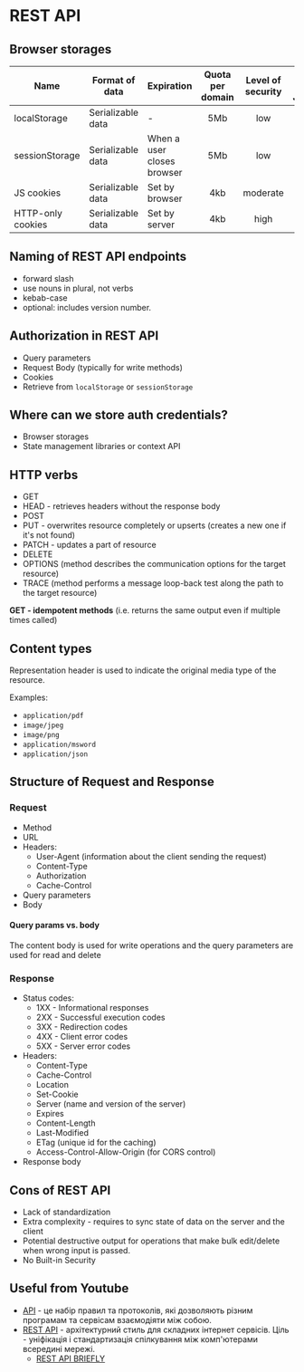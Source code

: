 # REST API

## Browser storages

| Name              | Format of data    | Expiration                 | Quota per domain | Level of security | Can be edited by JavaScript |
| ----------------- | ----------------- | -------------------------- | :--------------: | :---------------: | :-------------------------: |
| localStorage      | Serializable data | -                          |       5Mb        |        low        |             yes             |
| sessionStorage    | Serializable data | When a user closes browser |       5Mb        |        low        |             yes             |
| JS cookies        | Serializable data | Set by browser             |       4kb        |     moderate      |             yes             |
| HTTP-only cookies | Serializable data | Set by server              |       4kb        |       high        |             no              |

## Naming of REST API endpoints

- forward slash
- use nouns in plural, not verbs
- kebab-case
- optional: includes version number.

## Authorization in REST API

- Query parameters
- Request Body (typically for write methods)
- Cookies
- Retrieve from `localStorage` or `sessionStorage`

## Where can we store auth credentials?

- Browser storages
- State management libraries or context API

## HTTP verbs

- GET
- HEAD - retrieves headers without the response body
- POST
- PUT - overwrites resource completely or upserts (creates a new one if it's not found)
- PATCH - updates a part of resource
- DELETE
- OPTIONS (method describes the communication options for the target resource)
- TRACE (method performs a message loop-back test along the path to the target resource)

**GET - idempotent methods** (i.e. returns the same output even if multiple times called)

## Content types

Representation header is used to indicate the original media type of the resource.

Examples:

- `application/pdf`
- `image/jpeg`
- `image/png`
- `application/msword`
- `application/json`

## Structure of Request and Response

### Request

- Method
- URL
- Headers:
  - User-Agent (information about the client sending the request)
  - Content-Type
  - Authorization
  - Cache-Control
- Query parameters
- Body

#### Query params vs. body

The content body is used for write operations and the query parameters are used for read and delete

### Response

- Status codes:
  - 1XX - Informational responses
  - 2XX - Successful execution codes
  - 3XX - Redirection codes
  - 4XX - Client error codes
  - 5XX - Server error codes
- Headers:
  - Content-Type
  - Cache-Control
  - Location
  - Set-Cookie
  - Server (name and version of the server)
  - Expires
  - Content-Length
  - Last-Modified
  - ETag (unique id for the caching)
  - Access-Control-Allow-Origin (for CORS control)
- Response body

## Cons of REST API

- Lack of standardization
- Extra complexity - requires to sync state of data on the server and the client
- Potential destructive output for operations that make bulk edit/delete when wrong input is passed.
- No Built-in Security

## Useful from Youtube

- [API](https://www.youtube.com/watch?v=vPVAYsc-U60&ab_channel=%D0%A1%D0%B2%D1%8F%D1%82404) - це набір правил та протоколів, які дозволяють різним програмам та сервісам взаємодіяти між собою.
- [REST API](https://www.youtube.com/watch?v=EaFr0wYaxxM&ab_channel=%D0%A1%D0%B2%D1%8F%D1%82404) - архітектурний стиль для складних інтернет сервісів. Ціль - уніфікація і стандартизація спілкування між комп'ютерами всередині мережі.
  - [REST API BRIEFLY](https://www.dropbox.com/s/bxjj5pyy23cu87r/REST.pdf?dl=0)
